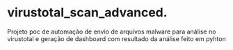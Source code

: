 # virustotal_scan_advanced.
Projeto poc de automação de envio de arquivos  malware para análise no virustotal e geração de dashboard com resultado da análise feito em pyhton

